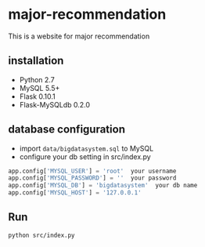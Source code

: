 # major-recommendation
This is a website for major recommendation

## installation

* Python 2.7
* MySQL 5.5+
* Flask 0.10.1
* Flask-MySQLdb 0.2.0

## database configuration
* import ```data/bigdatasystem.sql``` to MySQL
* configure your db setting in src/index.py

```python
app.config['MYSQL_USER'] = 'root'  your username 
app.config['MYSQL_PASSWORD'] = ''  your password
app.config['MYSQL_DB'] = 'bigdatasystem'  your db name
app.config['MYSQL_HOST'] = '127.0.0.1'
```
## Run
```python src/index.py```